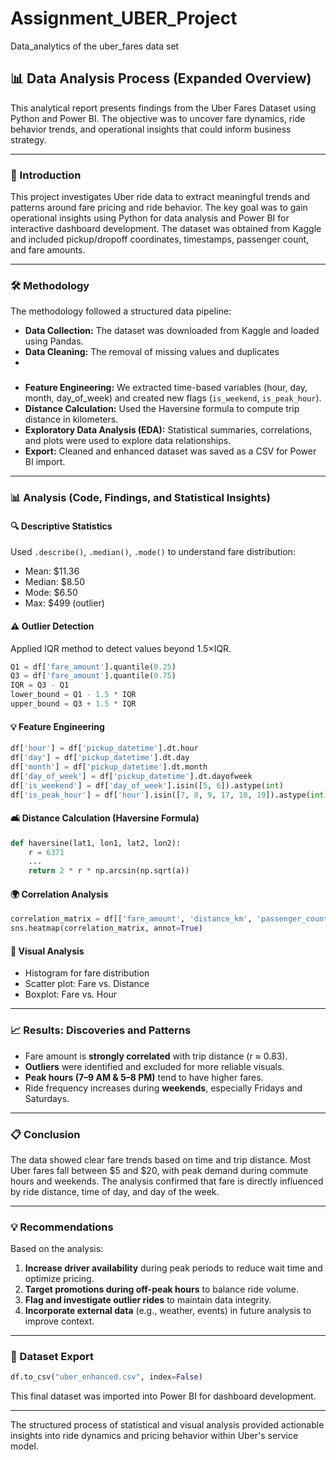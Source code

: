 # Assignment_UBER_Project
Data_analytics of the uber_fares  data set
## 📊 Data Analysis Process (Expanded Overview)

This analytical report presents findings from the Uber Fares Dataset using Python and Power BI. The objective was to uncover fare dynamics, ride behavior trends, and operational insights that could inform business strategy.

---

### 📘 Introduction

This project investigates Uber ride data to extract meaningful trends and patterns around fare pricing and ride behavior. The key goal was to gain operational insights using Python for data analysis and Power BI for interactive dashboard development. The dataset was obtained from Kaggle and included pickup/dropoff coordinates, timestamps, passenger count, and fare amounts.

---

### 🛠️ Methodology

The methodology followed a structured data pipeline:

* **Data Collection:** The dataset was downloaded from Kaggle and loaded using Pandas.
* **Data Cleaning:** The removal of  missing values and duplicates
* 
###
###
* **Feature Engineering:** We extracted time-based variables (hour, day, month, day\_of\_week) and created new flags (`is_weekend`, `is_peak_hour`).
* **Distance Calculation:** Used the Haversine formula to compute trip distance in kilometers.
* **Exploratory Data Analysis (EDA):** Statistical summaries, correlations, and plots were used to explore data relationships.
* **Export:** Cleaned and enhanced dataset was saved as a CSV for Power BI import.

---

### 📊 Analysis (Code, Findings, and Statistical Insights)

#### 🔍 Descriptive Statistics

Used `.describe()`, `.median()`, `.mode()` to understand fare distribution:

* Mean: \$11.36
* Median: \$8.50
* Mode: \$6.50
* Max: \$499 (outlier)

#### ⚠️ Outlier Detection

Applied IQR method to detect values beyond 1.5×IQR.

```python
Q1 = df['fare_amount'].quantile(0.25)
Q3 = df['fare_amount'].quantile(0.75)
IQR = Q3 - Q1
lower_bound = Q1 - 1.5 * IQR
upper_bound = Q3 + 1.5 * IQR
```

#### 💡 Feature Engineering

```python
df['hour'] = df['pickup_datetime'].dt.hour
df['day'] = df['pickup_datetime'].dt.day
df['month'] = df['pickup_datetime'].dt.month
df['day_of_week'] = df['pickup_datetime'].dt.dayofweek
df['is_weekend'] = df['day_of_week'].isin([5, 6]).astype(int)
df['is_peak_hour'] = df['hour'].isin([7, 8, 9, 17, 18, 19]).astype(int)
```

#### 🛋️ Distance Calculation (Haversine Formula)

```python
def haversine(lat1, lon1, lat2, lon2):
    r = 6371
    ...
    return 2 * r * np.arcsin(np.sqrt(a))
```

#### 🌍 Correlation Analysis

```python
correlation_matrix = df[['fare_amount', 'distance_km', 'passenger_count', 'hour', 'day_of_week']].corr()
sns.heatmap(correlation_matrix, annot=True)
```

#### 🌈 Visual Analysis

* Histogram for fare distribution
* Scatter plot: Fare vs. Distance
* Boxplot: Fare vs. Hour

---

### 📈 Results: Discoveries and Patterns

* Fare amount is **strongly correlated** with trip distance (r ≈ 0.83).
* **Outliers** were identified and excluded for more reliable visuals.
* **Peak hours (7–9 AM & 5–8 PM)** tend to have higher fares.
* Ride frequency increases during **weekends**, especially Fridays and Saturdays.

---

### 📋 Conclusion

The data showed clear fare trends based on time and trip distance. Most Uber fares fall between \$5 and \$20, with peak demand during commute hours and weekends. The analysis confirmed that fare is directly influenced by ride distance, time of day, and day of the week.

---

### 💡 Recommendations

Based on the analysis:

1. **Increase driver availability** during peak periods to reduce wait time and optimize pricing.
2. **Target promotions during off-peak hours** to balance ride volume.
3. **Flag and investigate outlier rides** to maintain data integrity.
4. **Incorporate external data** (e.g., weather, events) in future analysis to improve context.

---

### 📂 Dataset Export

```python
df.to_csv("uber_enhanced.csv", index=False)
```

This final dataset was imported into Power BI for dashboard development.

---

The structured process of statistical and visual analysis provided actionable insights into ride dynamics and pricing behavior within Uber's service model.
